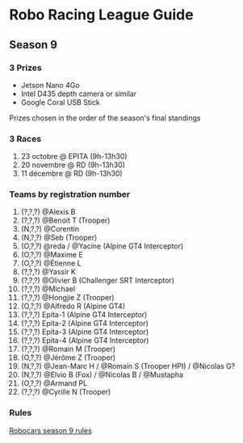 # Robo Racing League Guide
## Season 9

### 3 Prizes
- Jetson Nano 4Go
- Intel D435 depth camera or similar
- Google Coral USB Stick

Prizes chosen in the order of the season's final standings

### 3 Races
1. 23 octobre @ EPITA (9h-13h30)
2. 20 novembre @ RD (9h-13h30)
3. 11 décembre @ RD (9h-13h30)

### Teams by registration number
1. (?,?,?) @Alexis B
2. (?,?,?) @Benoit T (Trooper)
3. (N,?,?) @Corentin
4. (N,?,?) @Seb (Trooper)
5. (O,?,?) @reda / @Yacine (Alpine GT4 Interceptor)
6. (O,?,?) @Maxime E 
7. (O,?,?) @Étienne L
8. (?,?,?) @Yassir K
9. (?,?,?) @Olivier B (Challenger SRT Interceptor)
10. (?,?,?) @Michael
11. (?,?,?) @Hongjie Z (Trooper)
12. (O,?,?) @Alfredo R (Alpine GT4)
13. (?,?,?) Epita-1 (Alpine GT4 Interceptor)
14. (?,?,?) Epita-2 (Alpine GT4 Interceptor)
15. (?,?,?) Epita-3 (Alpine GT4 Interceptor)
16. (?,?,?) Epita-4 (Alpine GT4 Interceptor)
17. (?,?,?) @Romain M (Trooper)
18. (O,?,?) @Jérôme Z (Trooper)
19. (N,?,?) @Jean-Marc H / @Romain S (Trooper HPI) / @Nicolas G?
20. (N,?,?) @Elvio B (Fox) / @Nicolas B / @Mustapha
21. (O,?,?) @Armand PL
22. (?,?,?) @Cyrille N (Trooper)

### Rules
[Robocars season 9 rules](rules/robocars.md)
